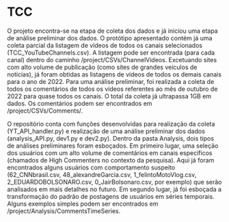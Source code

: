 # TCC

O projeto encontra-se na etapa de coleta dos dados e já iniciou uma etapa de análise preliminar dos dados. O protótipo apresentado contém já uma coleta parcial da listagem de vídeos de todos os canais selecionados (TCC_YouTubeChannels.csv). A listagem pode ser encontrada (para cada canal) dentro do caminho /project/CSVs/ChannelVideos. Excetuando sites com alto volume de publicação (como sites de grandes veículos de notícias), já foram obtidas as listagens de vídeos de todos os demais canais para o ano de 2022.
Para uma análise preliminar, foi realizada a coleta de todos os comentários de todos os vídeos referentes ao mês de outubro de 2022 para quase todos os canais. O total da coleta já ultrapassa 1GB em dados. Os comentários podem ser encontrados em /project/CSVs/Comments/<nome do canal>.

O repositório conta com funções desenvolvidas para realização da coleta (YT_API_handler.py) e realização de uma análise preliminar dos dados (analysis_API.py, dev1.py e dev2.py). Dentro da pasta Analysis, dois tipos de análises preliminares foram esboçados. Em primeiro lugar, uma seleção dos usuários com um alto volume de comentários em canais específicos (chamados de High Commenters no contexto da pesquisa). Aqui já foram encontrados alguns usuários com comportamento suspeito (62_CNNbrasil.csv, 48_alexandreGarcia.csv, 1_felintoMotoVlog.csv, 2_EDUARDOBOLSONARO.csv, 0_JairBolsonaro.csv, por exemplo) que serão analisados em mais detalhes no futuro. Em segundo lugar, já foi esboçada a transformação do padrão de postagens de usuários em séries temporais. Alguns exemplos simples podem ser encontrados em /project/Analysis/CommentsTimeSeries.
